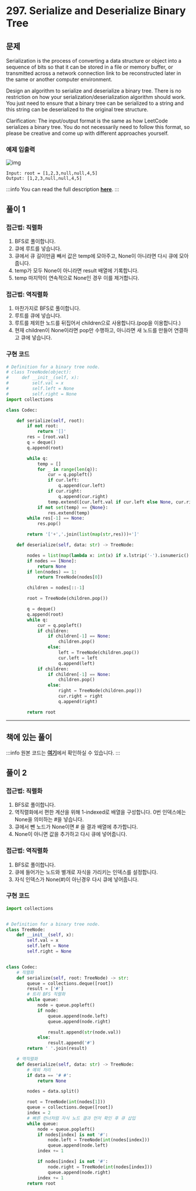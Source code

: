 # 297. Serialize and Deserialize Binary Tree

## 문제

Serialization is the process of converting a data structure or object into a sequence of bits so that it can be stored in a file or memory buffer, or transmitted across a network connection link to be reconstructed later in the same or another computer environment.

Design an algorithm to serialize and deserialize a binary tree. There is no restriction on how your serialization/deserialization algorithm should work. You just need to ensure that a binary tree can be serialized to a string and this string can be deserialized to the original tree structure.

Clarification: The input/output format is the same as how LeetCode serializes a binary tree. You do not necessarily need to follow this format, so please be creative and come up with different approaches yourself.

### 예제 입출력

![img](https://assets.leetcode.com/uploads/2020/09/15/serdeser.jpg)

```
Input: root = [1,2,3,null,null,4,5]
Output: [1,2,3,null,null,4,5]
```

:::info
You can read the full description [**here**](https://leetcode.com/problems/serialize-and-deserialize-binary-tree/).
:::

## 풀이 1

### 접근법: 직렬화

1. BFS로 풀이합니다.
2. 큐에 루트를 넣습니다.
3. 큐에서 큐 길이만큼 빼서 값은 temp에 모아주고, None이 아니라면 다시 큐에 모아줍니다.
4. temp가 모두 None이 아니라면 result 배열에 기록합니다.
5. temp 마지막이 연속적으로 None인 경우 이를 제거합니다.

### 접근법: 역직렬화

1. 마찬가지로 BFS로 풀이합니다.
2. 루트를 큐에 넣습니다.
3. 루트를 제외한 노드를 뒤집어서 children으로 사용합니다.(pop을 이용합니다.)
4. 현재 children이 None이라면 pop만 수행하고, 아니라면 새 노드를 만들어 연결하고 큐에 넣습니다.

### 구현 코드

```python
# Definition for a binary tree node.
# class TreeNode(object):
#     def __init__(self, x):
#         self.val = x
#         self.left = None
#         self.right = None
import collections

class Codec:

    def serialize(self, root):
        if not root:
            return '[]'
        res = [root.val]
        q = deque()
        q.append(root)

        while q:
            temp = []
            for _ in range(len(q)):
                cur = q.popleft()
                if cur.left:
                    q.append(cur.left)
                if cur.right:
                    q.append(cur.right)
                temp.extend([cur.left.val if cur.left else None, cur.right.val if cur.right else None])
            if not set(temp) == {None}:
                res.extend(temp)
        while res[-1] == None:
            res.pop()

        return '['+','.join(list(map(str,res)))+']'

    def deserialize(self, data: str) -> TreeNode:

        nodes = list(map(lambda x: int(x) if x.lstrip('-').isnumeric() else None, data[1:-1].split(',')))
        if nodes == [None]:
            return None
        if len(nodes) == 1:
            return TreeNode(nodes[0])

        children = nodes[::-1]

        root = TreeNode(children.pop())

        q = deque()
        q.append(root)
        while q:
            cur = q.popleft()
            if children:
                if children[-1] == None:
                    children.pop()
                else:
                    left = TreeNode(children.pop())
                    cur.left = left
                    q.append(left)
            if children:
                if children[-1] == None:
                    children.pop()
                else:
                    right = TreeNode(children.pop())
                    cur.right = right
                    q.append(right)

        return root


```

---

## 책에 있는 풀이

:::info
원본 코드는 [**여기**](https://github.com/onlybooks/algorithm-interview)에서 확인하실 수 있습니다.
:::

## 풀이 2

### 접근법: 직렬화

1. BFS로 풀이합니다.
2. 역직렬화에서 편한 계산을 위해 1-indexed로 배열을 구성합니다. 0번 인덱스에는 None을 의미하는 #을 넣습니다.
3. 큐에서 뺀 노드가 None이면 # 을 결과 배열에 추가합니다.
4. None이 아니면 값을 추가하고 다시 큐에 넣어줍니다.

### 접근법: 역직렬화

1. BFS로 풀이합니다.
2. 큐에 들어가는 노드와 별개로 자식을 가리키는 인덱스를 설정합니다.
3. 자식 인덱스가 None(#)이 아닌경우 다시 큐에 넣어줍니다.

### 구현 코드

```python
import collections


# Definition for a binary tree node.
class TreeNode:
    def __init__(self, x):
        self.val = x
        self.left = None
        self.right = None


class Codec:
    # 직렬화
    def serialize(self, root: TreeNode) -> str:
        queue = collections.deque([root])
        result = ['#']
        # 트리 BFS 직렬화
        while queue:
            node = queue.popleft()
            if node:
                queue.append(node.left)
                queue.append(node.right)

                result.append(str(node.val))
            else:
                result.append('#')
        return ' '.join(result)

    # 역직렬화
    def deserialize(self, data: str) -> TreeNode:
        # 예외 처리
        if data == '# #':
            return None

        nodes = data.split()

        root = TreeNode(int(nodes[1]))
        queue = collections.deque([root])
        index = 2
        # 빠른 런너처럼 자식 노드 결과 먼저 확인 후 큐 삽입
        while queue:
            node = queue.popleft()
            if nodes[index] is not '#':
                node.left = TreeNode(int(nodes[index]))
                queue.append(node.left)
            index += 1

            if nodes[index] is not '#':
                node.right = TreeNode(int(nodes[index]))
                queue.append(node.right)
            index += 1
        return root
```
